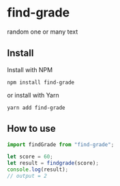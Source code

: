 # find-grade

random one or many text

## Install

Install with NPM
```
npm install find-grade
```
or install with Yarn
```
yarn add find-grade
```

## How to use

```js
import findGrade from "find-grade";

let score = 60;
let result = findgrade(score);
console.log(result);
// output = 2
```